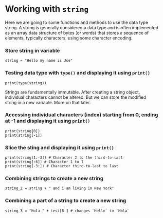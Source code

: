 # Working with `string`
Here we are going to some functions and methods to use the data type string.
A string is generally considered a data type and is often implemented as an array data structure of bytes (or words) that stores a sequence of elements, typically characters, using some character encoding.
### Store string in variable
```
string = "Hello my name is Joe"
```
### Testing data type with `type()` and displaying it using `print()`
```
print(type(string))
```
Strings are fundamentally immutable. After creating a string object, individual characters cannot be altered.
But we can store the modified string in a new variable. More on that later.
### Accessing individual characters (index) starting from 0, ending at -1 and displaying it using `print()`
```
print(string[0])
print(string[-1])
```
### Slice the sting and displaying it using `print()`
```
print(string[1:-3]) # Character 2 to the third-to-last
print(string[:6]) # Character 1 to 7
print(string[-3:]) # Character third-to-last to last
```
### Combining strings to create a new string
```
string_2 = string + " and i am living in New York"
```
### Combining a part of a string to create a new string
```
string_3 = "Hola " + test[6:] # changes `Hello` to `Hola`
```
